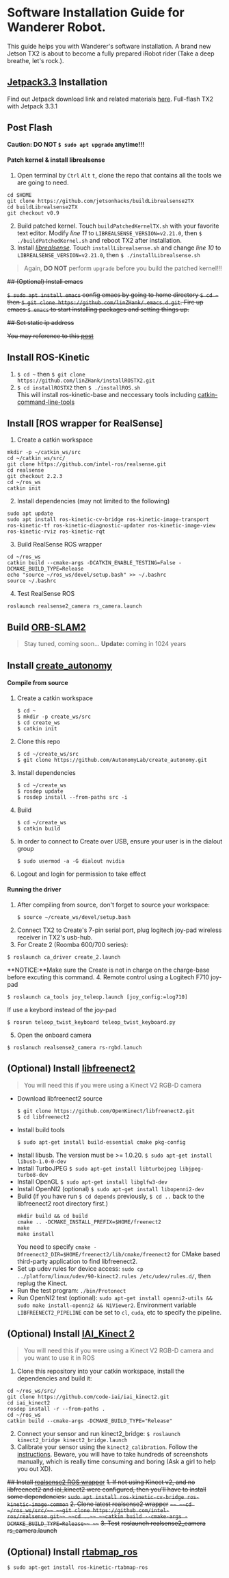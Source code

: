# Software Installation Guide for Wanderer Robot.
This guide helps you with Wanderer's software installation. A brand new Jetson TX2 is about to become a fully prepared iRobot rider (Take a deep breathe, let's rock.).

## [Jetpack3.3](https://developer.nvidia.com/embedded/jetpack) Installation
Find out Jetpack download link and related materials [here](https://developer.nvidia.com/embedded/downloads#?search=jetpack%203.3). Full-flash TX2 with Jetpack 3.3.1

## Post Flash
**Caution: DO NOT `$ sudo apt upgrade` anytime!!!**
#### Patch kernel \& install librealsense
1. Open terminal by `Ctrl` `Alt` `t`, clone the repo that contains all the tools we are going to need.
```
cd $HOME
git clone https://github.com/jetsonhacks/buildLibrealsense2TX
cd buildLibrealsense2TX
git checkout v0.9
```
2. Build patched kernel. Touch `buildPatchedKernelTX.sh` with your favorite text editor. Modify *line 11* to `LIBREALSENSE_VERSION=v2.21.0`, then `$ ./buildPatchedKernel.sh` and reboot TX2 after installation.
3. Install *[librealsense](https://github.com/IntelRealSense/librealsense)*. Touch `installLibrealsense.sh` and change *line 10* to `LIBREALSENSE_VERSION=v2.21.0`, then `$ ./installLibrealsense.sh`
> Again, **DO NOT** perform `upgrade` before you build the patched kernel!!!

~~## (Optional) Install emacs~~

~~`$ sudo apt install emacs`
config emacs by going to home directory `$ cd ~` then `$ git clone https://github.com/linZHank/.emacs.d.git`. Fire up emacs `$ emacs` to start installing packages and setting things up.~~

~~## Set static ip address~~

~~You may reference to this [post](https://devtalk.nvidia.com/default/topic/988803/jetson-tx1/how-to-set-tx1-to-use-static-ip-on-ethernet-port/post/5061512/#5061512)~~

## Install ROS-Kinetic
1. `$ cd ~` then `$ git clone https://github.com/linZHank/installROSTX2.git`<br/>
2. `$ cd installROSTX2` then `$ ./installROS.sh`<br/>
This will install ros-kinetic-base and neccessary tools including [catkin-command-line-tools](http://catkin-tools.readthedocs.io/en/latest/)</br>

## Install [ROS wrapper for RealSense]

1. Create a catkin workspace
```console
mkdir -p ~/catkin_ws/src
cd ~/catkin_ws/src/
git clone https://github.com/intel-ros/realsense.git
cd realsense
git checkout 2.2.3
cd ~/ros_ws
catkin init
```
2. Install dependencies (may not limited to the following)
```console
sudo apt update
sudo apt install ros-kinetic-cv-bridge ros-kinetic-image-transport ros-kinetic-tf ros-kinetic-diagnostic-updater ros-kinetic-image-view ros-kinetic-rviz ros-kinetic-rqt
```
3. Build RealSense ROS wrapper
```console
cd ~/ros_ws
catkin build --cmake-args -DCATKIN_ENABLE_TESTING=False -DCMAKE_BUILD_TYPE=Release
echo "source ~/ros_ws/devel/setup.bash" >> ~/.bashrc
source ~/.bashrc
```
4. Test RealSense ROS
```console
roslaunch realsense2_camera rs_camera.launch
```

## Build [ORB-SLAM2](https://github.com/raulmur/ORB_SLAM2)
> Stay tuned, coming soon...
> **Update:** coming in 1024 years

## Install [create_autonomy](https://github.com/AutonomyLab/create_autonomy.git)
#### Compile from source
1. Create a catkin workspace  
    ```
    $ cd ~
    $ mkdir -p create_ws/src  
    $ cd create_ws  
    $ catkin init  
    ```
2. Clone this repo  
    ```
    $ cd ~/create_ws/src
    $ git clone https://github.com/AutonomyLab/create_autonomy.git  
    ```
3. Install dependencies  
    ```
    $ cd ~/create_ws
    $ rosdep update  
    $ rosdep install --from-paths src -i  
    ```
4. Build  
    ```
    $ cd ~/create_ws
    $ catkin build
    ```
5. In order to connect to Create over USB, ensure your user is in the dialout group
    ```
    $ sudo usermod -a -G dialout nvidia
    ```
6. Logout and login for permission to take effect
#### Running the driver

1. After compiling from source, don't forget to source your workspace:  
    ```
    $ source ~/create_ws/devel/setup.bash
    ```
2. Connect TX2 to Create's 7-pin serial port, plug logitech joy-pad wireless receiver in TX2's usb-hub.
3. For Create 2 (Roomba 600/700 series):
```
$ roslaunch ca_driver create_2.launch
```
**NOTICE:**Make sure the Create is not in charge on the charge-base before excuting this command.
4. Remote control using a Logitech F710 joy-pad
```
$ roslaunch ca_tools joy_teleop.launch [joy_config:=log710]
```
   If use a keybord instead of the joy-pad
```
$ rosrun teleop_twist_keyboard teleop_twist_keyboard.py
```
5. Open the onboard camera
```
$ roslanuch realsense2_camera rs-rgbd.lanuch
```

## (Optional) Install [libfreenect2](https://github.com/OpenKinect/libfreenect2/blob/master/README.md#linux)
> You will need this if you were using a Kinect V2 RGB-D camera
* Download libfreenect2 source
    ```
    $ git clone https://github.com/OpenKinect/libfreenect2.git
    $ cd libfreenect2
    ```
* Install build tools
    ```
    $ sudo apt-get install build-essential cmake pkg-config
    ```
* Install libusb. The version must be >= 1.0.20.
    `$ sudo apt-get install libusb-1.0-0-dev`
* Install TurboJPEG
    `$ sudo apt-get install libturbojpeg libjpeg-turbo8-dev`
* Install OpenGL
    `$ sudo apt-get install libglfw3-dev`
* Install OpenNI2 (optional)
    `$ sudo apt-get install libopenni2-dev`
* Build (if you have run `$ cd depends` previously, `$ cd ..` back to the libfreenect2 root directory first.)
    ```
    mkdir build && cd build
    cmake .. -DCMAKE_INSTALL_PREFIX=$HOME/freenect2
    make
    make install
    ```
    You need to specify `cmake -Dfreenect2_DIR=$HOME/freenect2/lib/cmake/freenect2` for CMake based third-party application to find libfreenect2.
* Set up udev rules for device access: `sudo cp ../platform/linux/udev/90-kinect2.rules /etc/udev/rules.d/`, then replug the Kinect.
* Run the test program: `./bin/Protonect`
* Run OpenNI2 test (optional): `sudo apt-get install openni2-utils && sudo make install-openni2 && NiViewer2`. Environment variable `LIBFREENECT2_PIPELINE` can be set to `cl`, `cuda`, etc to specify the pipeline.

## (Optional) Install [IAI_Kinect 2](https://github.com/code-iai/iai_kinect2#install)
> You will need this if you were using a Kinect V2 RGB-D camera and you want to use it in ROS
1. Clone this repository into your catkin workspace, install the dependencies and build it:
```
cd ~/ros_ws/src/
git clone https://github.com/code-iai/iai_kinect2.git
cd iai_kinect2
rosdep install -r --from-paths .
cd ~/ros_ws
catkin build --cmake-args -DCMAKE_BUILD_TYPE="Release"
```
2. Connect your sensor and run kinect2_bridge:
`$ roslaunch kinect2_bridge kinect2_bridge.launch`
3. Calibrate your sensor using the `kinect2_calibration`. Follow the [instructions](https://github.com/code-iai/iai_kinect2/tree/master/kinect2_calibration#calibrating-the-kinect-one). Beware, you will have to take hundreds of screenshots manually, which is really time consuming and boring (Ask a girl to help you out XD).

~~## Install [realsense2 ROS wrapper](https://github.com/intel-ros/realsense)~~
~~1. If not using Kinect v2, and no libfreenect2 and iai_kinect2 were configured, then you'll have to install some dependencies:~~
~~`sudo apt install ros-kinetic-cv-bridge ros-kinetic-image-common`~~
~~2. Clone latest realsense2 wrapper~~
~~```~~
~~cd ~/ros_ws/src/~~
~~git clone https://github.com/intel-ros/realsense.git~~
~~cd ..~~
~~catkin build --cmake-args -DCMAKE_BUILD_TYPE=Release~~
~~```~~
~~3. Test~~
~~roslaunch realsense2_camera rs_camera.launch~~

## (Optional) Install [rtabmap_ros](http://wiki.ros.org/rtabmap_ros)
`$ sudo apt-get install ros-kinetic-rtabmap-ros`
